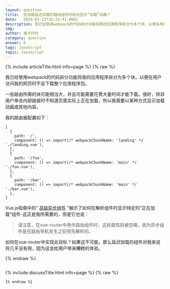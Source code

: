```yaml
---
layout: question
title:  在加载延迟加载的路线组件时如何显示“加载”动画？
date:   2020-03-12T16:33:41.000Z
description: 我已经使用webpack的代码拆分功能将我的应用程序拆分为多个块，以便在用户访问我的网页时不会下载整个应用程序包。一些路由所需的块可能相当大，并且可能...
img: 
author: 猴子村村
category: question
answer: 0
tags: JavaScript
topic: JavaScript
---
```

<div class="article-root">
  <div class="article">
    {% include articleTitle.html info=page %}
    {% raw %}
    <div class="article-content"><p><font style="vertical-align: inherit;"><font style="vertical-align: inherit;">我已经使用webpack的代码拆分功能将我的应用程序拆分为多个块，以便在用户访问我的网页时不会下载整个应用程序包。</font></font></p>

<p><font style="vertical-align: inherit;"><font style="vertical-align: inherit;">一些路由所需的块可能相当大，并且可能需要花费大量时间才能下载。</font><font style="vertical-align: inherit;">很好，除非用户单击内部链接时不知道页面实际上正在加载，所以我需要以某种方式显示加载动画或其他内容。</font></font></p>

<p><font style="vertical-align: inherit;"><font style="vertical-align: inherit;">我的路由器配置如下：</font></font></p>

<pre><code>[<font></font>
  {<font></font>
    path: '/',<font></font>
    component: () =&gt; import(/* webpackChunkName: 'landing' */ './landing.vue'),<font></font>
  },<font></font>
  {<font></font>
    path: '/foo',<font></font>
    component: () =&gt; import(/* webpackChunkName: 'main' */ './foo.vue'),<font></font>
  },<font></font>
  {<font></font>
    path: '/bar',<font></font>
    component: () =&gt; import(/* webpackChunkName: 'main' */ './bar.vue'),<font></font>
  },<font></font>
]<font></font>
</code></pre>

<p><a href="https://vuejs.org/v2/guide/components.html#Advanced-Async-Components" rel="noreferrer"><font style="vertical-align: inherit;"></font></a><font style="vertical-align: inherit;"><font style="vertical-align: inherit;">Vue.js指南中的“ </font><a href="https://vuejs.org/v2/guide/components.html#Advanced-Async-Components" rel="noreferrer"><font style="vertical-align: inherit;">高级异步组件</font></a><font style="vertical-align: inherit;"> ”展示了如何在解析组件时显示特定的“正在加载”组件-这正是我所需要的，但是它也说：</font></font></p>

<blockquote>
  <p><font style="vertical-align: inherit;"><font style="vertical-align: inherit;">请注意，在vue-router中用作路由组件时，这些属性将被忽略，因为异步组件是在路由导航发生之前预先解析的。</font></font></p>
</blockquote>

<p><font style="vertical-align: inherit;"><font style="vertical-align: inherit;">如何在vue-router中实现此目标？</font><font style="vertical-align: inherit;">如果这不可能，那么延迟加载的组件对我来说将几乎没有用，因为这会给用户带来糟糕的体验。</font></font></p></div>
    {% endraw %}
  </div>
  <p style="height: 0;width:0;overflow: hidden;"> 第1357篇《在加载延迟加载的路线组件时如何显示“加载”动画？》来自Winter(https://github.com/aiyld/aiyld.github.io)的站点</p>
  <div class="discuss-wrapper">
    {% include discussTitle.html info=page %}
    {% raw %}
    
    {% endraw %}
  </div>
<div>
